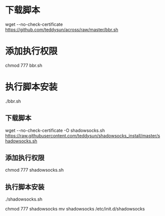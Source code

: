 # 下载脚本
wget --no-check-certificate https://github.com/teddysun/across/raw/master/bbr.sh

# 添加执行权限
chmod 777 bbr.sh

# 执行脚本安装
./bbr.sh


## 下载脚本
wget --no-check-certificate -O shadowsocks.sh https://raw.githubusercontent.com/teddysun/shadowsocks_install/master/shadowsocks.sh

## 添加执行权限
chmod 777 shadowsocks.sh

## 执行脚本安装
./shadowsocks.sh

chmod 777 shadowsocks
mv shadowsocks /etc/init.d/shadowsocks
